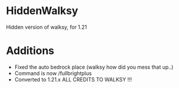 # HiddenWalksy
Hidden version of walksy, for 1.21
# Additions
- Fixed the auto bedrock place (walksy how did you mess that up..)
- Command is now /fullbrightplus
- Converted to 1.21.x
ALL CREDITS TO WALKSY !!!
